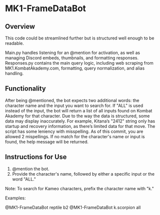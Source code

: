 # MK1-FrameDataBot
## Overview

This code could be streamlined further but is structured well enough to be readable.

Main.py handles listening for an @mention for activation, as well as managing Discord embeds, thumbnails, and formatting responses. Responses.py contains the main query logic, including web scraping from MK1.KombatAkademy.com, formatting, query normalization, and alias handling.

## Functionality

After being @mentioned, the bot expects two additional words: the character name and the input you want to search for. If "ALL" is used instead of the input, the bot will return a list of all inputs found on Kombat Akademy for that character. Due to the way the data is structured, some data may display inaccurately. For example, Kitana’s "2412" string only has startup and recovery information, as there’s limited data for that move.
The script has some leniency with misspelling. As of this commit, you are allowed 2 mispellings.
If no match for the character's name or input is found, the help message will be returned.

## Instructions for Use

1. @mention the bot.
2. Provide the character's name, followed by either a specific input or the word "ALL."

Note: To search for Kameo characters, prefix the character name with "k."

Examples: 

@MK1-FrameDataBot reptile b2
@MK1-FrameDataBot k.scorpion all
    

